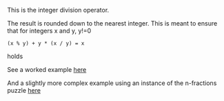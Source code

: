 
This is the integer division operator.

The result is rounded down to the nearest integer.
This is meant to ensure that for integers x and y, y!=0
```
(x % y) + y * (x / y) = x
```
holds 

See a worked example [here](https://github.com/conjure-cp/conjure/tree/main/docs/notebooks/division_and_mod_demonstration.ipynb)

And a slightly more complex example using an instance of the n-fractions puzzle [here](https://github.com/conjure-cp/conjure/tree/main/docs/notebooks/division_n_fractions.ipynb)

